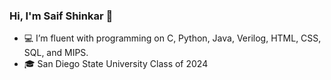 ### Hi, I'm Saif Shinkar 👋

- 💻 I’m fluent with programming on C, Python, Java, Verilog, HTML, CSS, SQL, and MIPS. 
- 🎓 San Diego State University Class of 2024

<!--
**Shinkarr/Shinkarr** is a ✨ _special_ ✨ repository because its `README.md` (this file) appears on your GitHub profile.

Here are some ideas to get you started:

- 🔭 I’m currently working on ...
- 🌱 I’m currently learning ...
- 👯 I’m looking to collaborate on ...
- 🤔 I’m looking for help with ...
- 💬 Ask me about ...
- 📫 How to reach me: ...
- 😄 Pronouns: ...
- ⚡ Fun fact: ...
-->
